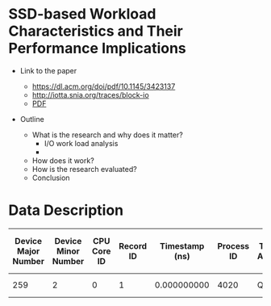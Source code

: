 # SSD-based Workload Characteristics and Their Performance Implications

* Link to the paper
    * https://dl.acm.org/doi/pdf/10.1145/3423137
    * http://iotta.snia.org/traces/block-io
    * <a href="ssd/SSD-based Workload Characteristics and Their Performance Implications.pdf">PDF</a>



* Outline
  * What is the research and why does it matter?
    * I/O work load analysis
    * 
  * How does it work?
  * How is the research evaluated?
  * Conclusion



# Data Description 

| Device Major Number | Device Minor Number | CPU Core ID | Record ID | Timestamp (ns)   | Process ID | Trace Action | Operation Type | Sector Number + I/O Size | Process Name |
|---------------------|---------------------|-------------|-----------|------------------|------------|--------------|----------------|--------------------------|--------------|
| 259                 | 2                   | 0           | 1         | 0.000000000      | 4020       | Q            | R              | 282624 + 8               | [java]       |
